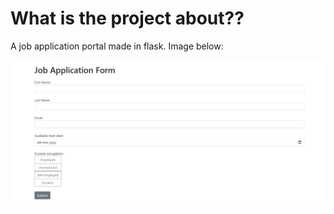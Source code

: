# What is the project about??

A job application portal made in flask. Image below:

![Job.png](Job.png)